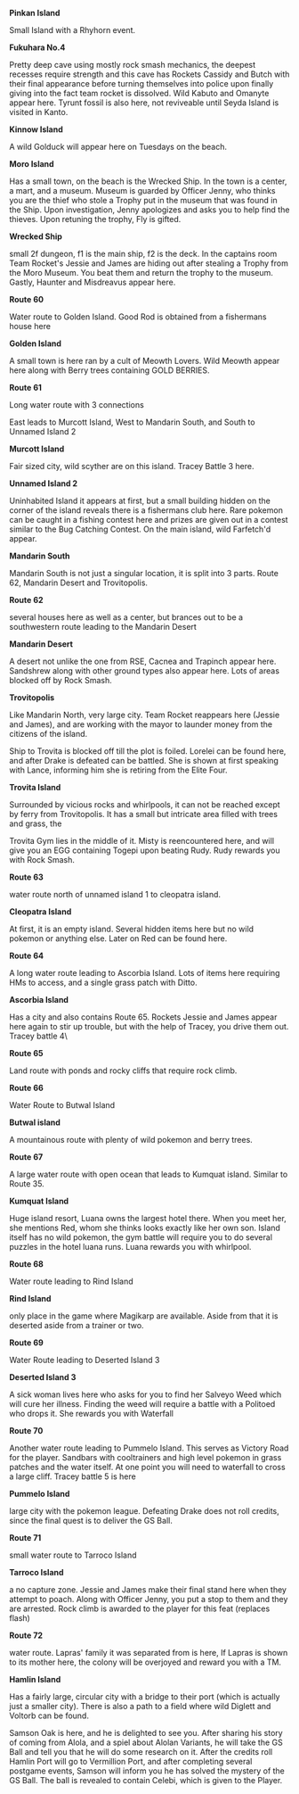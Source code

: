**Pinkan Island**

Small Island with a Rhyhorn event.

**Fukuhara No.4**

Pretty deep cave using mostly rock smash mechanics, the deepest recesses
require strength and this cave has Rockets Cassidy and Butch with their final
appearance before turning themselves into police upon finally giving into the
fact team rocket is dissolved. Wild Kabuto and Omanyte appear here. Tyrunt
fossil is also here, not reviveable until Seyda Island is visited in Kanto.

**Kinnow Island**

A wild Golduck will appear here on Tuesdays on the beach.

**Moro Island**

Has a small town, on the beach is the Wrecked Ship. In the town is a center, a
mart, and a museum. Museum is guarded by Officer Jenny, who thinks you are the
thief who stole a Trophy put in the museum that was found in the Ship. Upon
investigation, Jenny apologizes and asks you to help find the thieves. Upon
retuning the trophy, Fly is gifted.

**Wrecked Ship**

small 2f dungeon, f1 is the main ship, f2 is the deck. In the captains room
Team Rocket's Jessie and James are hiding out after stealing a Trophy from the
Moro Museum.
You beat them and return the trophy to the museum. Gastly, Haunter and
Misdreavus appear here.

**Route 60**

Water route to Golden Island. Good Rod is obtained from a fishermans house here

**Golden Island**

A small town is here ran by a cult of Meowth Lovers. Wild Meowth appear here
along with Berry trees containing GOLD BERRIES.

**Route 61**

Long water route with 3 connections

East leads to Murcott Island, West to Mandarin South, and South to Unnamed
Island 2

**Murcott Island**

Fair sized city, wild scyther are on this island. Tracey Battle 3 here.

**Unnamed Island 2**

Uninhabited Island it appears at first, but a small building hidden on the
corner of the island reveals there is a fishermans club here. Rare pokemon can
be caught in a fishing contest here and prizes are given out in a contest
similar to the Bug Catching Contest. On the main island, wild Farfetch'd appear.

**Mandarin South**

Mandarin South is not just a singular location, it is split into 3 parts.
Route 62, Mandarin Desert and Trovitopolis.

**Route 62**

several houses here as well as a center, but brances out to be a southwestern
route leading to the Mandarin Desert

**Mandarin Desert**

A desert not unlike the one from RSE, Cacnea and Trapinch appear here.
Sandshrew along with other ground types also appear here. Lots of areas
blocked off by Rock Smash.

**Trovitopolis**

Like Mandarin North, very large city. Team Rocket reappears here (Jessie and
James), and are working with the mayor to launder money from the citizens of
the island.

Ship to Trovita is blocked off till the plot is foiled. Lorelei can be found
here, and after Drake is defeated can be battled. She is shown at first
speaking with Lance, informing him she is retiring from the Elite Four.

**Trovita Island**

Surrounded by vicious rocks and whirlpools, it can not be reached except by
ferry from Trovitopolis. It has a small but intricate area filled with trees
and grass, the

Trovita Gym lies in the middle of it. Misty is reencountered here, and will
give you an EGG containing Togepi upon beating Rudy. Rudy rewards you with
Rock Smash.

**Route 63**

water route north of unnamed island 1 to cleopatra island.

**Cleopatra Island**

At first, it is an empty island. Several hidden items here but no wild pokemon
or anything else. Later on Red can be found here.

**Route 64**

A long water route leading to Ascorbia Island. Lots of items here requiring
HMs to access, and a single grass patch with Ditto.

**Ascorbia Island**

Has a city and also contains Route 65. Rockets Jessie and James appear here
again to stir up trouble, but with the help of Tracey, you drive them out.
Tracey battle 4\

**Route 65**

Land route with ponds and rocky cliffs that require rock climb.

**Route 66**

Water Route to Butwal Island

**Butwal island**

A mountainous route with plenty of wild pokemon and berry trees.

**Route 67**

A large water route with open ocean that leads to Kumquat island. Similar to
Route 35.

**Kumquat Island**

Huge island resort, Luana owns the largest hotel there. When you meet her, she
mentions Red, whom she thinks looks exactly like her own son. Island itself
has no wild pokemon, the gym battle will require you to do several puzzles in
the hotel luana runs. Luana rewards you with whirlpool.

**Route 68**

Water route leading to Rind Island

**Rind Island**

only place in the game where Magikarp are available. Aside from that it is
deserted aside from a trainer or two.

**Route 69**

Water Route leading to Deserted Island 3

**Deserted Island 3**

A sick woman lives here who asks for you to find her Salveyo Weed which will
cure her illness. Finding the weed will require a battle with a Politoed who
drops it. She rewards you with Waterfall

**Route 70**

Another water route leading to Pummelo Island. This serves as Victory Road for
the player. Sandbars with cooltrainers and high level pokemon in grass patches
and the water itself. At one point you will need to waterfall to cross a large
cliff. Tracey battle 5 is here

**Pummelo Island**

large city with the pokemon league. Defeating Drake does not roll credits,
since the final quest is to deliver the GS Ball.

**Route 71**

small water route to Tarroco Island

**Tarroco Island**

a no capture zone. Jessie and James make their final stand here when they
attempt to poach. Along with Officer Jenny, you put a stop to them and they
are arrested. Rock climb is awarded to the player for this feat (replaces flash)

**Route 72**

water route. Lapras' family it was separated from is here, If Lapras is shown
to its mother here, the colony will be overjoyed and reward you with a TM.

**Hamlin Island**

Has a fairly large, circular city with a bridge to their port (which is
actually just a smaller city). There is also a path to a field where wild
Diglett and Voltorb can be found.

Samson Oak is here, and he is delighted to see you. After sharing his story of
coming from Alola, and a spiel about Alolan Variants, he will take the GS Ball
and tell you that he will do some research on it. After the credits roll
Hamlin Port will go to Vermillion Port, and after completing several postgame
events, Samson will inform you he has solved the mystery of the GS Ball. The
ball is revealed to contain Celebi, which is given to the Player.
